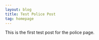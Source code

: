 ```yaml
---
layout: blog
title: Test Police Post
tag: homepage
---
```


This is the first test post for the police page.
